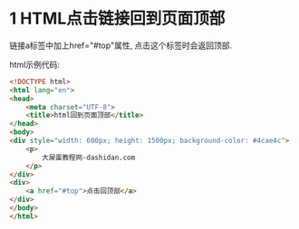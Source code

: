 1 HTML点击链接回到页面顶部
===

链接a标签中加上href="#top"属性, 点击这个标签时会返回顶部.

html示例代码:

```html
<!DOCTYPE html>
<html lang="en">
<head>
    <meta charset="UTF-8">
    <title>html回到页面顶部</title>
</head>
<body>
<div style="width: 600px; height: 1500px; background-color: #4cae4c">
    <p>
        大屎蛋教程网-dashidan.com
    </p>
</div>
<div>
    <a href="#top">点击回顶部</a>
</div>
</body>
</html>
```